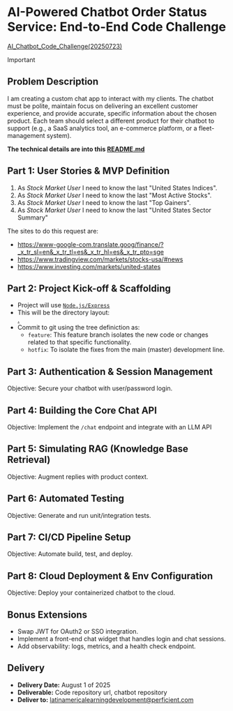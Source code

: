# AI-Powered Chatbot Order Status Service: End-to-End Code Challenge

[AI_Chatbot_Code_Challenge(20250723)](
https://docs.google.com/document/d/1zZCIyEbKMMtyfb0tmi_OF0-P2THC3_Jp_qK894VxS1w/edit?tab=t.0)

>[!IMPORTANT]
>
> ## Problem Description
>
>I am creating a custom chat app to interact with my clients. The chatbot must be polite, maintain focus on delivering an excellent customer experience, and provide accurate, specific information about the chosen product. Each team should select a different product for their chatbot to support (e.g., a SaaS analytics tool, an e-commerce platform, or a fleet-management system).
>
>**The technical details are into this [README.md](api/README.md)**
>
> ## Part 1: User Stories & MVP Definition
>
> 1. As _Stock Market User_ I need to know the last "United States Indices".
> 2. As _Stock Market User_ I need to know the last "Most Active Stocks".
> 3. As _Stock Market User_ I need to know the last "Top Gainers".
> 4. As _Stock Market User_ I need to know the last "United States Sector Summary"
>
> The sites to do this request are:
> * <https://www-google-com.translate.goog/finance/?_x_tr_sl=en&_x_tr_tl=es&_x_tr_hl=es&_x_tr_pto=sge>
> * <https://www.tradingview.com/markets/stocks-usa/#news>
> * <https://www.investing.com/markets/united-states>
>
> ## Part 2: Project Kick-off & Scaffolding
>
>* Project will use [`Node.js/Express`](https://expressjs.com/)
>* This will be the directory layout: </br> [.]( "")
>* Commit to git using the tree definiction as:
>   * `feature`: This feature branch isolates the new code or changes related to that specific functionality.
>   * `hotfix`: To isolate the fixes from the main (master) development line.
>
> ## Part 3: Authentication & Session Management
>
> Objective: Secure your chatbot with user/password login.
>
> ## Part 4: Building the Core Chat API
>
> Objective: Implement the `/chat` endpoint and integrate with an LLM API
>
> ## Part 5: Simulating RAG (Knowledge Base Retrieval)
>
> Objective: Augment replies with product context.
>
> ## Part 6: Automated Testing
>
> Objective: Generate and run unit/integration tests.
>
> ## Part 7: CI/CD Pipeline Setup
>
> Objective: Automate build, test, and deploy.
>
> ## Part 8: Cloud Deployment & Env Configuration
>
> Objective: Deploy your containerized chatbot to the cloud.
>
> ## Bonus Extensions
>
> * Swap JWT for OAuth2 or SSO integration.
> * Implement a front-end chat widget that handles login and chat sessions.
> * Add observability: logs, metrics, and a health check endpoint.
>
> ## Delivery
>
> * **Delivery Date:** August 1 of 2025
> * **Deliverable:** Code repository url, chatbot repository
> * **Deliver to:** <latinamericalearningdevelopment@perficient.com>









